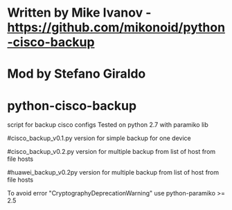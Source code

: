 # Written by Mike Ivanov - https://github.com/mikonoid/python-cisco-backup
# Mod by Stefano Giraldo

# python-cisco-backup
script for backup cisco configs
Tested on python 2.7 with paramiko lib

#cisco_backup_v0.1.py 
version for simple backup for one device

#cisco_backup_v0.2.py 
version for multiple backup from list of host from file hosts

#huawei_backup_v0.2py
version for multiple backup from list of host from file hosts

To avoid error "CryptographyDeprecationWarning" use python-paramiko >= 2.5